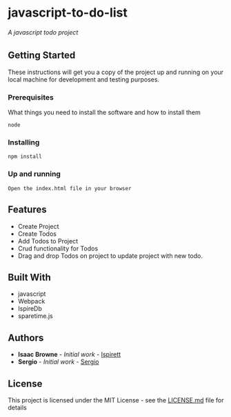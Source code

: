 # javascript-to-do-list

###### A javascript todo project


## Getting Started

These instructions will get you a copy of the project up and running on your local machine for development and testing purposes.

### Prerequisites

What things you need to install the software and how to install them
```
node
```


### Installing
```
npm install 

```


### Up and running
```
Open the index.html file in your browser
```
## Features 
* Create Project
* Create Todos
* Add Todos to Project
* Crud functionality for Todos
* Drag and drop Todos on project to update project with new todo.


## Built With
* javascript
* Webpack
* IspireDb
* sparetime.js

## Authors

* **Isaac Browne** - *Initial work* - [Ispirett](https://github.com/isprett)
* **Sergio** - *Initial work* - [Sergio](https://github.com/sergio)


## License

This project is licensed under the MIT License - see the [LICENSE.md](LICENSE.md) file for details





